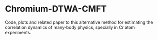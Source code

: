 # Chromium-DTWA-CMFT
Code, plots and related paper to this alternative method for estimating the correlation dynamics of many-body physics, specially in Cr atom experiments.
